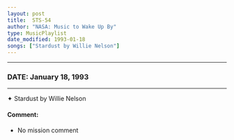 ```yaml
---
layout: post
title:  STS-54
author: "NASA: Music to Wake Up By"
type: MusicPlaylist
date_modified: 1993-01-18
songs: ["Stardust by Willie Nelson"]
---
```


----
### DATE: January 18, 1993
----
✦ Stardust by Willie Nelson

#### Comment:
* No mission comment



<br/>
<center>
	<a target="_blank"
	   href="https://twitter.com/intent/tweet?hashtags=Space,NASA,Playlist,NASAWakeupCalls,SpaceProgram&text={{ page.author}}, '{{ page.songs.first }}' {{ page.title }}, {{ page.date | date: '%B %d, %Y' }}. {{ site.url }}{{ page.url }}&via=nasawakeupcalls"><i class="fab fa-twitter" alt="Tweet this page" style="font-size: 1.3em;"></i></a>
	&nbsp; 	<i class="fas fa-user-astronaut" style="font-size: 1.5em;"></i> &nbsp;
    <a type="amzn" search="'Stardust by Willie Nelson'" category="popular music">
    <i class="fab fa-amazon" style="font-size: 1.3em;"></i></a>
</center>
